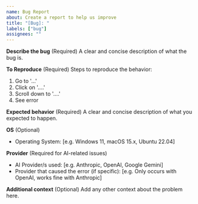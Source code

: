 ```yaml
---
name: Bug Report
about: Create a report to help us improve
title: "[Bug]: "
labels: ["bug"]
assignees: ""
---
```


**Describe the bug** (Required)
A clear and concise description of what the bug is.

**To Reproduce** (Required)
Steps to reproduce the behavior:
1. Go to '...'
2. Click on '....'
3. Scroll down to '....'
4. See error

**Expected behavior** (Required)
A clear and concise description of what you expected to happen.

**OS** (Optional)
 - Operating System: [e.g. Windows 11, macOS 15.x, Ubuntu 22.04]

**Provider** (Required for AI-related issues)
 - AI Provider/s used: [e.g. Anthropic, OpenAI, Google Gemini]
 - Provider that caused the error (if specific): [e.g. Only occurs with OpenAI, works fine with Anthropic]

**Additional context** (Optional)
Add any other context about the problem here.

